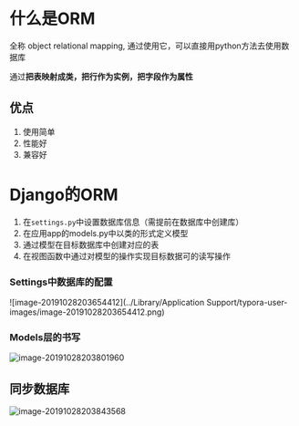 # 什么是ORM 

全称 object relational mapping, 通过使用它，可以直接用python方法去使用数据库

通过**把表映射成类，把行作为实例，把字段作为属性**

## 优点

1. 使用简单
2. 性能好
3. 兼容好



# Django的ORM

1. 在`settings.py`中设置数据库信息（需提前在数据库中创建库）
2. 在应用app的models.py中以类的形式定义模型
3. 通过模型在目标数据库中创建对应的表
4. 在视图函数中通过对模型的操作实现目标数据可的读写操作

### Settings中数据库的配置



![image-20191028203654412](../Library/Application Support/typora-user-images/image-20191028203654412.png)



### Models层的书写

![image-20191028203801960](https://tva1.sinaimg.cn/large/006y8mN6ly1g8e72x3ps3j31g60o2thn.jpg)



## 同步数据库

![image-20191028203843568](https://tva1.sinaimg.cn/large/006y8mN6ly1g8e73lcvakj31ji0mqdnd.jpg)



